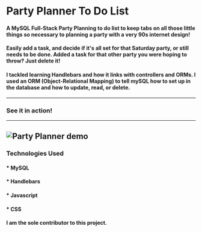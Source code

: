 # Party Planner To Do List

#### A MySQL Full-Stack Party Planning to do list to keep tabs on all those little things so necessary to planning a party with a very 90s internet design! 

#### Easily add a task, and decide if it's all set for that Saturday party, or still needs to be done. Added a task for that other party you were hoping to throw? Just delete it!

#### I tackled learning Handlebars and how it links with controllers and ORMs. I used an ORM (Object-Relational Mapping) to tell mySQL how to set up in the database and how to update, read, or delete. 
---------------------------------------------------------------------------------------------------
### See it in action!
---------------------------------------------------------------------------------------------------
![Party Planner demo](./public/assets/image/Party-Planner-demo.gif)
---------------------------------------------------------------------------------------------------
### Technologies Used
#### * MySQL
#### * Handlebars
#### * Javascript
#### * CSS

#### I am the sole contributor to this project.